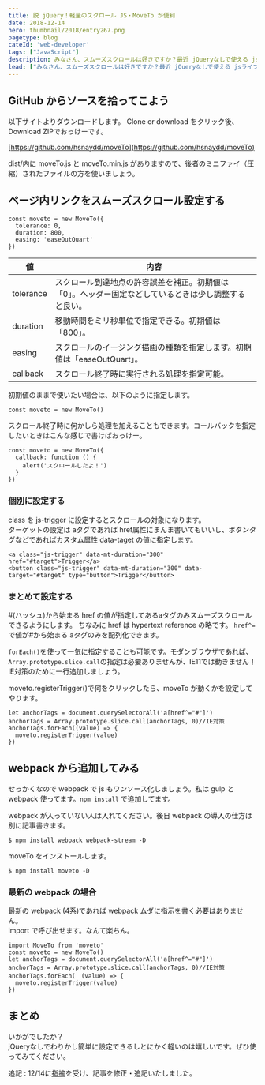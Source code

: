 ```yaml
---
title: 脱 jQuery！軽量のスクロール JS・MoveTo が便利
date: 2018-12-14
hero: thumbnail/2018/entry267.png
pagetype: blog
cateId: 'web-developer'
tags: ["JavaScript"]
description: みなさん、スムーズスクロールは好きですか？最近 jQueryなしで使える jsライブラリの MoveTo がお気に入りです。ということで、今日はMoveTo の使い方をご紹介します。
lead: ["みなさん、スムーズスクロールは好きですか？最近 jQueryなしで使える jsライブラリの MoveTo がお気に入りです。ということで、今日はMoveTo の使い方をご紹介します。"]
---
```


## GitHub からソースを拾ってこよう
以下サイトよりダウンロードします。
Clone or download をクリック後、Download ZIPでおっけーです。

[https://github.com/hsnaydd/moveTo](https://github.com/hsnaydd/moveTo)

dist/内に moveTo.js と moveTo.min.js がありますので、後者のミニファイ（圧縮）されたファイルの方を使いましょう。

## ページ内リンクをスムーズスクロール設定する
```
const moveto = new MoveTo({
  tolerance: 0,
  duration: 800,
  easing: 'easeOutQuart'
})
```
|値|内容|
|-|-|
|tolerance|スクロール到達地点の許容誤差を補正。初期値は「0」。ヘッダー固定などしているときは少し調整すると良い。|
|duration|移動時間をミリ秒単位で指定できる。初期値は「800」。|
|easing|スクロールのイージング描画の種類を指定します。初期値は「easeOutQuart」。|
|callback|スクロール終了時に実行される処理を指定可能。|

初期値のままで使いたい場合は、以下のように指定します。

```
const moveto = new MoveTo()
```

スクロール終了時に何かしら処理を加えることもできます。コールバックを指定したいときはこんな感じで書けばおっけー。

```
const moveto = new MoveTo({
  callback: function () {
    alert('スクロールしたよ！')
  }
})
```
### 個別に設定する
class を js-trigger に設定するとスクロールの対象になります。<br>
ターゲットの設定は aタグであれば href属性にまんま書いてもいいし、ボタンタグなどであればカスタム属性 data-taget の値に指定します。
```
<a class="js-trigger" data-mt-duration="300" href="#target">Trigger</a>
<button class="js-trigger" data-mt-duration="300" data-target="#target" type="button">Trigger</button>
```

### まとめて設定する
#(ハッシュ)から始まる href の値が指定してあるaタグのみスムーズスクロールできるようにします。
ちなみに href は hypertext reference の略です。
`href^=`で値が#から始まる aタグのみを配列化できます。

`forEach()`を使って一気に指定することも可能です。モダンブラウザであれば、`Array.prototype.slice.call`の指定は必要ありませんが、IE11では動きません！IE対策のために一行追加しましょう。

moveto.registerTrigger()で何をクリックしたら、moveTo が動くかを設定してやります。
```
let anchorTags = document.querySelectorAll('a[href^="#"]')
anchorTags = Array.prototype.slice.call(anchorTags, 0)//IE対策
anchorTags.forEach((value) => {
  moveto.registerTrigger(value)
})
```
## webpack から追加してみる
せっかくなので webpack で js もワンソース化しましょう。私は gulp と webpack 使ってます。`npm install` で追加してます。

webpack が入っていない人は入れてください。後日 webpack の導入の仕方は別に記事書きます。

```
$ npm install webpack webpack-stream -D
```
moveTo をインストールします。
```
$ npm install moveto -D
```

### 最新の webpack の場合
最新の webpack (4系)であれば webpack ムダに指示を書く必要はありません。<br>
import で呼び出せます。なんて楽ちん。

```
import MoveTo from 'moveto'
const moveto = new MoveTo()
let anchorTags = document.querySelectorAll('a[href^="#"]')
anchorTags = Array.prototype.slice.call(anchorTags, 0)//IE対策
anchorTags.forEach(　(value) => {
  moveto.registerTrigger(value)
})
```

## まとめ
いかがでしたか？<br>
jQueryなしでわりかし簡単に設定できるしとにかく軽いのは嬉しいです。ぜひ使ってみてください。

追記 : 12/14に[指摘](https://twitter.com/eielh/status/1073557594751459328)を受け、記事を修正・追記いたしました。
